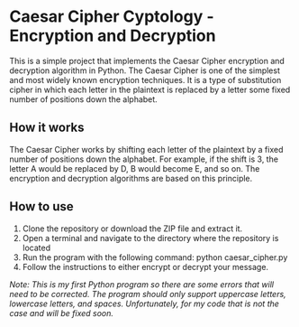 # Caesar Cipher Cyptology - Encryption and Decryption
This is a simple project that implements the Caesar Cipher encryption and decryption algorithm in Python.
The Caesar Cipher is one of the simplest and most widely known encryption techniques. It is a type of substitution cipher in which each letter in the plaintext is replaced by a letter some fixed number of positions down the alphabet.

## How it works
The Caesar Cipher works by shifting each letter of the plaintext by a fixed number of positions down the alphabet. For example, if the shift is 3, the letter A would be replaced by D, B would become E, and so on. The encryption and decryption algorithms are based on this principle.

## How to use
1. Clone the repository or download the ZIP file and extract it.
2. Open a terminal and navigate to the directory where the repository is located
3. Run the program with the following command: python caesar_cipher.py
4. Follow the instructions to either encrypt or decrypt your message.

*Note: This is my first Python program so there are some errors that will need to be corrected. The program should only support uppercase letters, lowercase letters, and spaces. Unfortunately, for my code that is not the case and will be fixed soon.*
